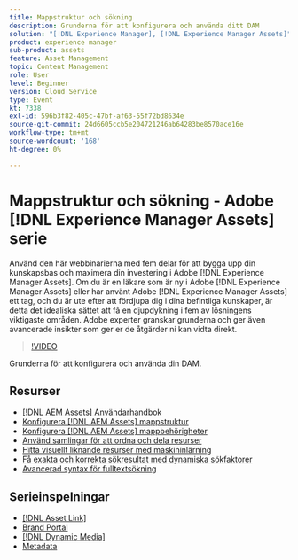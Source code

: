 ```yaml
---
title: Mappstruktur och sökning
description: Grunderna för att konfigurera och använda ditt DAM
solution: "[!DNL Experience Manager], [!DNL Experience Manager Assets]"
product: experience manager
sub-product: assets
feature: Asset Management
topic: Content Management
role: User
level: Beginner
version: Cloud Service
type: Event
kt: 7338
exl-id: 596b3f82-405c-47bf-af63-55f72bd8634e
source-git-commit: 24d6605ccb5e204721246ab64283be8570ace16e
workflow-type: tm+mt
source-wordcount: '168'
ht-degree: 0%

---
```


# Mappstruktur och sökning - Adobe [!DNL Experience Manager Assets] serie

Använd den här webbinarierna med fem delar för att bygga upp din kunskapsbas och maximera din investering i Adobe [!DNL Experience Manager Assets]. Om du är en läkare som är ny i Adobe [!DNL Experience Manager Assets] eller har använt Adobe [!DNL Experience Manager Assets] ett tag, och du är ute efter att fördjupa dig i dina befintliga kunskaper, är detta det idealiska sättet att få en djupdykning i fem av lösningens viktigaste områden. Adobe experter granskar grunderna och ger även avancerade insikter som ger er de åtgärder ni kan vidta direkt.

>[!VIDEO](https://video.tv.adobe.com/v/332135/?quality=12&learn=on&hidetitle=true)

Grunderna för att konfigurera och använda din DAM.

## Resurser

* [[!DNL AEM Assets] Användarhandbok](https://experienceleague.adobe.com/docs/experience-manager-65/assets/home.html)
* [Konfigurera [!DNL AEM Assets] mappstruktur](https://experienceleague.adobe.com/docs/experience-manager-learn/assets/configuring/baseline-folders.html)
* [Konfigurera [!DNL AEM Assets] mappbehörigheter](https://experienceleague.adobe.com/docs/experience-manager-learn/assets/configuring/baseline-permissions.html)
* [Använd samlingar för att ordna och dela resurser](https://experienceleague.adobe.com/docs/experience-manager-learn/assets/search-and-discovery/collections.html)
* [Hitta visuellt liknande resurser med maskininlärning](https://experienceleague.adobe.com/docs/experience-manager-learn/assets/search-and-discovery/search.html)
* [Få exakta och korrekta sökresultat med dynamiska sökfaktorer](https://experienceleague.adobe.com/docs/experience-manager-learn/assets/search-and-discovery/search.html)
* [Avancerad syntax för fulltextsökning](https://experienceleague.adobe.com/docs/experience-manager-64/assets/using/gql-search.html?lang=en#using)

## Serieinspelningar

* [[!DNL Asset Link]](asset-link.md)
* [Brand Portal](brand-portal.md)
* [[!DNL Dynamic Media]](dynamic-media.md)
* [Metadata](metadata.md)
